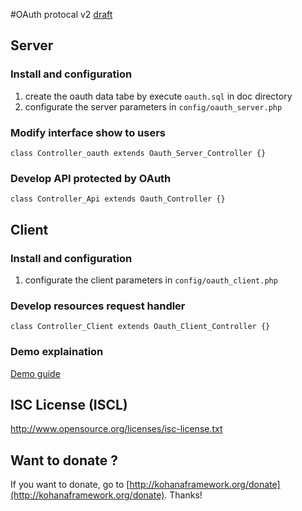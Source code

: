 #OAuth protocal v2 [draft](http://tools.ietf.org/wg/oauth/)

## Server ##

### Install and configuration ###

 1. create the oauth data tabe by execute `oauth.sql` in doc directory
 2. configurate the server parameters in `config/oauth_server.php`

### Modify interface show to users ###

    class Controller_oauth extends Oauth_Server_Controller {}

### Develop API protected by OAuth ###

    class Controller_Api extends Oauth_Controller {}

## Client ##

### Install and configuration ###

 1. configurate the client parameters in `config/oauth_client.php`

### Develop resources request handler ###

    class Controller_Client extends Oauth_Client_Controller {}

### Demo explaination ###

[Demo guide](Yahasana/OAuth-2.0/tree/master/guide/demo.md)

## ISC License (ISCL) ##

http://www.opensource.org/licenses/isc-license.txt

## Want to donate ? ##

If you want to donate, go to [http://kohanaframework.org/donate](http://kohanaframework.org/donate). Thanks!